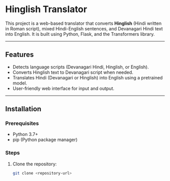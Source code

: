 # Hinglish Translator

This project is a web-based translator that converts **Hinglish** (Hindi written in Roman script), mixed Hindi-English sentences, and Devanagari Hindi text into English. It is built using Python, Flask, and the Transformers library.

---

## Features
- Detects language scripts (Devanagari Hindi, Hinglish, or English).
- Converts Hinglish text to Devanagari script when needed.
- Translates Hindi (Devanagari or Hinglish) into English using a pretrained model.
- User-friendly web interface for input and output.

---

## Installation

### Prerequisites
- Python 3.7+
- pip (Python package manager)

### Steps
1. Clone the repository:
   ```bash
   git clone <repository-url>
